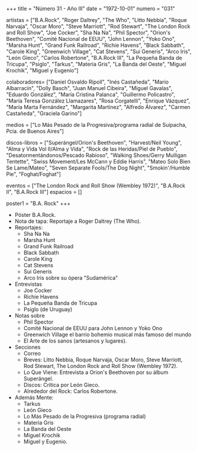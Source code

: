 +++
title = "Número 31 - Año III"
date = "1972-10-01"
numero = "031"

artistas = ["B.A.Rock", "Roger Daltrey", "The Who", "Litto Nebbia", "Roque Narvaja", "Oscar Moro", "Steve Marriott", "Rod Stewart", "The London Rock and Roll Show", "Joe Cocker", "Sha Na Na", "Phil Spector", "Orion's Beethoven", "Comité Nacional de EEUU", "John Lennon", "Yoko Ono", "Marsha Hunt", "Grand Funk Railroad", "Richie Havens", "Black Sabbath", "Carole King", "Greenwich Village", "Cat Stevens", "Sui Generis", "Arco Iris", "León Gieco", "Carlos Robertone", "B.A.Rock III", "La Pequeña Banda de Tricupa", "Psiglo", "Tarkus", "Materia Gris", "La Banda del Oeste", "Miguel Krochik", "Miguel y Eugenio"]

colaboradores= ["Daniel Osvaldo Ripoll", "Inés Castañeda", "Mario Albarracín", "Dolly Basch", "Juan Manuel Cibeira", "Miguel Gavalas", "Eduardo González", "María Cristina Palanca", "Guillermo Policastro", "María Teresa González Llamazares", "Rosa Corgatelli", "Enrique Vázquez", "María Marta Fernández", "Margarita Martínez", "Alfredo Álvarez", "Carmen Castañeda", "Graciela Garino"]

medios = ["Lo Más Pesado de la Progresiva/programa radial de Suipacha, Pcia. de Buenos Aires"]

discos-libros = ["Superángel/Orion's Beethoven", "Harvest/Neil Young", "Alma y Vida Vol II/Alma y Vida", "Rock de las Heridas/Piel de Pueblo", "Desatormentándonos/Pescado Rabioso", "Walking Shoes/Gerry Mulligan Tentette", "Swiss Movement/Les McCann y Eddie Harris", "Mateo Solo Bien Se Lame/Mateo", "Seven Separate Fools/The Dog Night", "Smokin'/Humble Pie", "Foghat/Foghat"]

eventos = ["The London Rock and Roll Show (Wembley 1972)", "B.A.Rock II", "B.A.Rock III"]
espacios = []

poster1 = "B.A. Rock"
+++

- Póster B.A.Rock. 
- Nota de tapa: Reportaje a Roger Daltrey (The Who). 
- Reportajes:
  - Sha Na Na
  - Marsha Hunt
  - Grand Funk Railroad
  - Black Sabbath
  - Carole King
  - Cat Stevens
  - Sui Generis
  - Arco Iris sobre su ópera "Sudamérica"
- Entrevistas
  - Joe Cocker
  - Richie Havens
  - La Pequeña Banda de Tricupa
  - Psiglo (de Uruguay)
- Notas sobre
  - Phil Spector
  - Comité Nacional de EEUU para John Lennon y Yoko Ono
  - Greenwich Village el barrio bohemio musical más famoso del mundo
  - El Arte de los sanos (artesanos y lugares). 
- Secciones
  - Correo
  - Breves: Litto Nebbia, Roque Narvaja, Oscar Moro, Steve Marriott, Rod Stewart, The London Rock and Roll Show (Wembley 1972). 
  - Lo Que Viene: Entrevista a Orion's Beethoven por su álbum Superángel. 
  - Discos: Crítica por León Gieco. 
  - Alrededor del Rock: Carlos Robertone. 
- Además Mente:
  - Tarkus
  - León Gieco
  - Lo Más Pesado de la Progresiva (programa radial)
  - Materia Gris
  - La Banda del Oeste
  - Miguel Krochik
  - Miguel y Eugenio.
